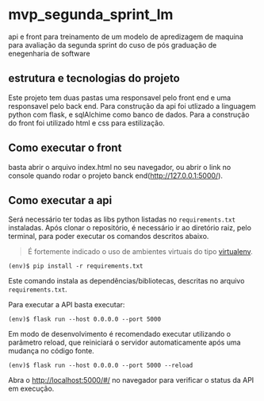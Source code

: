 # mvp_segunda_sprint_lm
api e front para treinamento de um modelo de apredizagem de maquina para avaliação da segunda sprint do cuso de pós graduação de enegenharia de software


## estrutura e tecnologias do projeto
Este projeto tem duas pastas uma responsavel pelo front end e uma responsavel pelo back end.
Para construção da api foi utlizado a linguagem python com flask, e sqlAlchime como banco de dados.
Para a construção do front foi utilizado html e css para estilização.

## Como executar o front
basta abrir o arquivo index.html no seu navegador, ou abrir o link no console quando rodar o projeto banck end(http://127.0.0.1:5000/).

## Como executar a api

Será necessário ter todas as libs python listadas no `requirements.txt` instaladas.
Após clonar o repositório, é necessário ir ao diretório raiz, pelo terminal, para poder executar os comandos descritos abaixo.

> É fortemente indicado o uso de ambientes virtuais do tipo [virtualenv](https://virtualenv.pypa.io/en/latest/installation.html).

```
(env)$ pip install -r requirements.txt
```

Este comando instala as dependências/bibliotecas, descritas no arquivo `requirements.txt`.

Para executar a API  basta executar:

```
(env)$ flask run --host 0.0.0.0 --port 5000
```

Em modo de desenvolvimento é recomendado executar utilizando o parâmetro reload, que reiniciará o servidor
automaticamente após uma mudança no código fonte. 

```
(env)$ flask run --host 0.0.0.0 --port 5000 --reload
```

Abra o [http://localhost:5000/#/](http://localhost:5000/#/) no navegador para verificar o status da API em execução.
